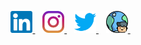 <!-- social links -->
<p align="center">
  <a href="https://google.com">
    <img height="35" src="https://github.com/brandanmcdevitt/brandanmcdevitt/blob/main/images/linkedin.svg?raw=true">
  </a>&nbsp;&nbsp;
  <a href="https://google.com">
    <img height="35" src="https://github.com/brandanmcdevitt/brandanmcdevitt/blob/main/images/instagram.svg?raw=true">
  </a>&nbsp;&nbsp;
  <a href="https://google.com">
    <img height="35" src="https://github.com/brandanmcdevitt/brandanmcdevitt/blob/main/images/twitter.svg?raw=true">
  </a>&nbsp;&nbsp;
  <a href="https://brandan.me">
    <img height="35" src="https://github.com/brandanmcdevitt/brandanmcdevitt/blob/main/images/internet.svg?raw=true">
  </a>&nbsp;&nbsp;
</p>
